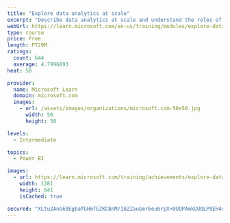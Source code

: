 ```yaml
---
title: "Explore data analytics at scale"
excerpt: "Describe data analytics at scale and understand the roles of a data team. Learn about the responsibilities of an enterprise data analyst and what tools are available to build scalable solutions."
webUrl: https://learn.microsoft.com/en-us/training/modules/explore-data-analytics-scale/
type: course
price: Free
length: PT29M
ratings:
  count: 644
  average: 4.7996893
heat: 50

provider:
  name: Microsoft Learn
  domain: microsoft.com
  images:
    - url: /assets/images/organizations/microsoft.com-50x50.jpg
      width: 50
      height: 50

levels:
  - Intermediate

topics:
  - Power BI

images:
  - url: https://learn.microsoft.com/training/achievements/explore-data-analytics-at-scale-social.png
    width: 1281
    height: 641
    isCached: true

secured: "XLtu2AnG69EgbafGHmTEZKCBnM/I0ZZauGmr6eubrpX+0UQPAmkUUQLP8EH4sKK/KFf4LTrP1aLIe45UTJHOXyEYrjkkVwNpaRLwTqk4bQ5U3ssvtO3QSpNeCPmZ9D6BGgHSXX6uNQAho49kx5/Xia+UmwfYv1w2Bg3NGGNf1LOnbhx285l7N4xA0YBfsMSd9mkRAEG5UVfcdObXdqGEIur4p4tqlh7jdejJ5RgWu1lh7VZ3BS1+69mIy4TzqZP1emVDodSsbJ7Qd4T+Lh0pnQJk3bWotZMxxDX/dI9iMOMKVH/+lNKU1raWrSj1Dfi+Zc6XREKqJei6RaZv5+M5SOyD5GU4Y903rPajnGAcekJqLFrSl5NG3+29ZH74Qeu+97rsVRtmLSo3C0SB8w7UtT1I8b6k8J+SXfKZGozrzH8=;4x23aGSukXxUozyCloo8Xg=="
---
```


